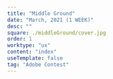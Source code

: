 ```yaml
---
title: "Middle Ground" 
date: "March, 2021 (1 WEEK)"
desc: ""
square: ./middleGround/cover.jpg
order: 1
worktype: "ux"
content: "index"
useTemplate: false
tag: "Adobe Contest"
---
```


<style>

 


</style>

